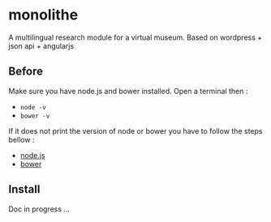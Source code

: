 monolithe
=========

A multilingual research module for a virtual museum. Based on wordpress + json api + angularjs

## Before
Make sure you have node.js and bower installed. Open a terminal then :

* `node -v`
* `bower -v`

If it does not print the version of node or bower you have to follow the steps bellow :

* [node.js](http://nodejs.org/)
* [bower](http://bower.io/)

## Install

Doc in progress ...
